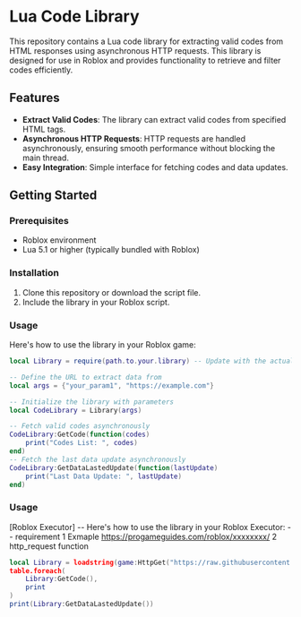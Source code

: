 # Lua Code Library

This repository contains a Lua code library for extracting valid codes from HTML responses using asynchronous HTTP requests. This library is designed for use in Roblox and provides functionality to retrieve and filter codes efficiently.

## Features

- **Extract Valid Codes**: The library can extract valid codes from specified HTML tags.
- **Asynchronous HTTP Requests**: HTTP requests are handled asynchronously, ensuring smooth performance without blocking the main thread.
- **Easy Integration**: Simple interface for fetching codes and data updates.

## Getting Started

### Prerequisites

- Roblox environment
- Lua 5.1 or higher (typically bundled with Roblox)

### Installation

1. Clone this repository or download the script file.
2. Include the library in your Roblox script.

### Usage

Here's how to use the library in your Roblox game:

```lua
local Library = require(path.to.your.library) -- Update with the actual path

-- Define the URL to extract data from
local args = {"your_param1", "https://example.com"}

-- Initialize the library with parameters
local CodeLibrary = Library(args)

-- Fetch valid codes asynchronously
CodeLibrary:GetCode(function(codes)
    print("Codes List: ", codes)
end)
-- Fetch the last data update asynchronously
CodeLibrary:GetDataLastedUpdate(function(lastUpdate)
    print("Last Data Update: ", lastUpdate)
end)
```
### Usage

[Roblox Executor]
-- Here's how to use the library in your Roblox Executor:
-- requirement
    1 <URL> Exmaple https://progameguides.com/roblox/xxxxxxxx/
    2 http_request function
```lua
local Library = loadstring(game:HttpGet("https://raw.githubusercontent.com/SEFLASe32/P1ER/refs/heads/main/client.lua"))({"","<URL> <string>"})
table.foreach(
    Library:GetCode(),
    print
)
print(Library:GetDataLastedUpdate())
    
